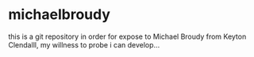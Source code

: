 # michaelbroudy

this is a git repository in order for expose to Michael Broudy from Keyton Clendalll, my willness to probe i can develop...